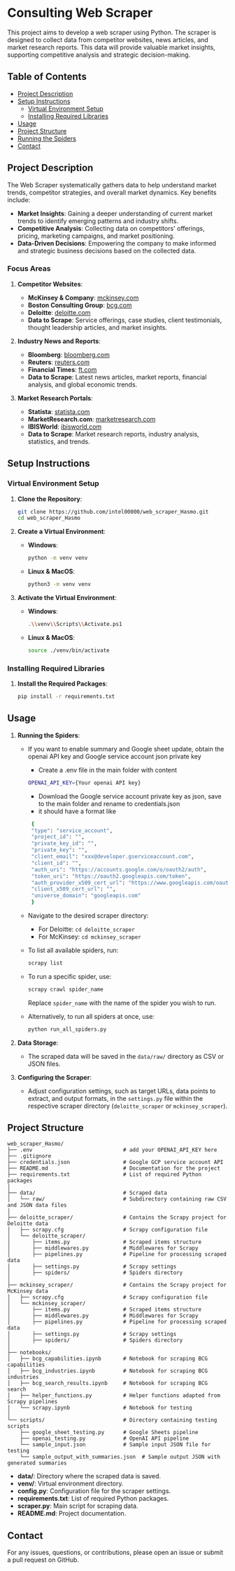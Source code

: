 # Consulting Web Scraper

This project aims to develop a web scraper using Python. The scraper is designed to collect data from competitor websites, news articles, and market research reports. This data will provide valuable market insights, supporting competitive analysis and strategic decision-making.

## Table of Contents

- [Project Description](#project-description)
- [Setup Instructions](#setup-instructions)
  - [Virtual Environment Setup](#virtual-environment-setup)
  - [Installing Required Libraries](#installing-required-libraries)
- [Usage](#usage)
- [Project Structure](#project-structure)
- [Running the Spiders](#running-the-spiders)
- [Contact](#contact)

## Project Description

The Web Scraper systematically gathers data to help understand market trends, competitor strategies, and overall market dynamics. Key benefits include:

- **Market Insights**: Gaining a deeper understanding of current market trends to identify emerging patterns and industry shifts.
- **Competitive Analysis**: Collecting data on competitors' offerings, pricing, marketing campaigns, and market positioning.
- **Data-Driven Decisions**: Empowering the company to make informed and strategic business decisions based on the collected data.

### Focus Areas

1. **Competitor Websites**:

   - **McKinsey & Company**: [mckinsey.com](https://www.mckinsey.com)
   - **Boston Consulting Group**: [bcg.com](https://www.bcg.com)
   - **Deloitte**: [deloitte.com](https://www2.deloitte.com)
   - **Data to Scrape**: Service offerings, case studies, client testimonials, thought leadership articles, and market insights.

2. **Industry News and Reports**:

   - **Bloomberg**: [bloomberg.com](https://www.bloomberg.com)
   - **Reuters**: [reuters.com](https://www.reuters.com)
   - **Financial Times**: [ft.com](https://www.ft.com)
   - **Data to Scrape**: Latest news articles, market reports, financial analysis, and global economic trends.

3. **Market Research Portals**:
   - **Statista**: [statista.com](https://www.statista.com)
   - **MarketResearch.com**: [marketresearch.com](https://www.marketresearch.com)
   - **IBISWorld**: [ibisworld.com](https://www.ibisworld.com)
   - **Data to Scrape**: Market research reports, industry analysis, statistics, and trends.

## Setup Instructions

### Virtual Environment Setup

1. **Clone the Repository**:

   ```sh
   git clone https://github.com/intel00000/web_scraper_Hasmo.git
   cd web_scraper_Hasmo
   ```

2. **Create a Virtual Environment**:

   - **Windows**:
     ```sh
     python -m venv venv
     ```
   - **Linux & MacOS**:
     ```sh
     python3 -m venv venv
     ```

3. **Activate the Virtual Environment**:
   - **Windows**:
     ```sh
     .\\venv\\Scripts\\Activate.ps1
     ```
   - **Linux & MacOS**:
     ```sh
     source ./venv/bin/activate
     ```

### Installing Required Libraries

1. **Install the Required Packages**:
   ```sh
   pip install -r requirements.txt
   ```

## Usage

1. **Running the Spiders**:

   - If you want to enable summary and Google sheet update, obtain the openai API key and Google service account json private key

     - Create a .env file in the main folder with content

     ```sh
     OPENAI_API_KEY={Your openai API key}
     ```

     - Download the Google service account private key as json, save to the main folder and rename to credentials.json
     - it should have a format like

     ```sh
      {
      "type": "service_account",
      "project_id": "",
      "private_key_id": "",
      "private_key": "",
      "client_email": "xxx@developer.gserviceaccount.com",
      "client_id": "",
      "auth_uri": "https://accounts.google.com/o/oauth2/auth",
      "token_uri": "https://oauth2.googleapis.com/token",
      "auth_provider_x509_cert_url": "https://www.googleapis.com/oauth2/v1/certs",
      "client_x509_cert_url": "",
      "universe_domain": "googleapis.com"
      }
     ```

   - Navigate to the desired scraper directory:

     - For Deloitte: `cd deloitte_scraper`
     - For McKinsey: `cd mckinsey_scraper`

   - To list all available spiders, run:

     ```sh
     scrapy list
     ```

   - To run a specific spider, use:

     ```sh
     scrapy crawl spider_name
     ```

     Replace `spider_name` with the name of the spider you wish to run.

   - Alternatively, to run all spiders at once, use:
     ```sh
     python run_all_spiders.py
     ```

2. **Data Storage**:

   - The scraped data will be saved in the `data/raw/` directory as CSV or JSON files.

3. **Configuring the Scraper**:

   - Adjust configuration settings, such as target URLs, data points to extract, and output formats, in the `settings.py` file within the respective scraper directory (`deloitte_scraper` or `mckinsey_scraper`).

## Project Structure

```
web_scraper_Hasmo/
├── .env                             # add your OPENAI_API_KEY here
├── .gitignore
├── credentials.json                 # Google GCP service account API
├── README.md                        # Documentation for the project
├── requirements.txt                 # List of required Python packages
│
├── data/                            # Scraped data
│   └── raw/                         # Subdirectory containing raw CSV and JSON data files
│
├── deloitte_scraper/                # Contains the Scrapy project for Deloitte data
│   ├── scrapy.cfg                   # Scrapy configuration file
│   └── deloitte_scraper/
│       ├── items.py                 # Scraped items structure
│       ├── middlewares.py           # Middlewares for Scrapy
│       ├── pipelines.py             # Pipeline for processing scraped data
│       ├── settings.py              # Scrapy settings
│       ├── spiders/                 # Spiders directory
│
├── mckinsey_scraper/                # Contains the Scrapy project for McKinsey data
│   ├── scrapy.cfg                   # Scrapy configuration file
│   └── mckinsey_scraper/
│       ├── items.py                 # Scraped items structure
│       ├── middlewares.py           # Middlewares for Scrapy
│       ├── pipelines.py             # Pipeline for processing scraped data
│       ├── settings.py              # Scrapy settings
│       ├── spiders/                 # Spiders directory
│
├── notebooks/
│   ├── bcg_capabilities.ipynb       # Notebook for scraping BCG capabilities
│   ├── bcg_industries.ipynb         # Notebook for scraping BCG industries
│   ├── bcg_search_results.ipynb     # Notebook for scraping BCG search
│   ├── helper_functions.py          # Helper functions adapted from Scrapy pipelines
│   └── scrapy.ipynb                 # Notebook for testing
│
└── scripts/                         # Directory containing testing scripts
    ├── google_sheet_testing.py      # Google Sheets pipeline
    ├── openai_testing.py            # OpenAI API pipeline
    └── sample_input.json            # Sample input JSON file for testing
    └── sample_output_with_summaries.json  # Sample output JSON with generated summaries
```

- **data/**: Directory where the scraped data is saved.
- **venv/**: Virtual environment directory.
- **config.py**: Configuration file for the scraper settings.
- **requirements.txt**: List of required Python packages.
- **scraper.py**: Main script for scraping data.
- **README.md**: Project documentation.

## Contact

For any issues, questions, or contributions, please open an issue or submit a pull request on GitHub.
